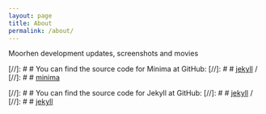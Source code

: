 ```yaml
---
layout: page
title: About
permalink: /about/
---
```


Moorhen development updates, screenshots and movies

[//]: # # You can find the source code for Minima at GitHub:
[//]: # # [jekyll][jekyll-organization] /
[//]: # # [minima](https://github.com/jekyll/minima)

[//]: # # You can find the source code for Jekyll at GitHub:
[//]: # # [jekyll][jekyll-organization] /
[//]: # # [jekyll](https://github.com/jekyll/jekyll)

[jekyll-organization]: https://github.com/pemsley


